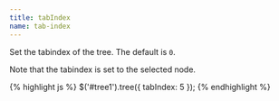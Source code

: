 ```yaml
---
title: tabIndex
name: tab-index
---
```


Set the tabindex of the tree. The default is `0`.

Note that the tabindex is set to the selected node.

{% highlight js %}
$('#tree1').tree({
    tabIndex: 5
});
{% endhighlight %}
